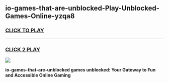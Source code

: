 
## io-games-that-are-unblocked-Play-Unblocked-Games-Online-yzqa8
<h3>
<a href="https://premium76.site?title=io-games-that-are-unblocked&ref=25A">CLICK TO PLAY</a></h3>
<hr>

<h3>
<a href="https://premium76.site?title=io-games-that-are-unblocked&ref=25A">CLICK 2 PLAY</a>
  
</h3>

<a href="https://premium76.site?title=io-games-that-are-unblocked&ref=25A"><img src="https://clearcache.store/games.png"></a>


**io-games-that-are-unblocked games unblocked: Your Gateway to Fun and Accessible Online Gaming**
